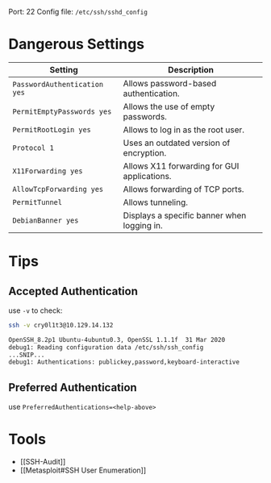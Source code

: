 Port: 22
Config file: `/etc/ssh/sshd_config`

# Dangerous Settings
|**Setting**|**Description**|
|---|---|
|`PasswordAuthentication yes`|Allows password-based authentication.|
|`PermitEmptyPasswords yes`|Allows the use of empty passwords.|
|`PermitRootLogin yes`|Allows to log in as the root user.|
|`Protocol 1`|Uses an outdated version of encryption.|
|`X11Forwarding yes`|Allows X11 forwarding for GUI applications.|
|`AllowTcpForwarding yes`|Allows forwarding of TCP ports.|
|`PermitTunnel`|Allows tunneling.|
|`DebianBanner yes`|Displays a specific banner when logging in.|
# Tips
## Accepted Authentication
use `-v` to check:
```bash
ssh -v cry0l1t3@10.129.14.132

OpenSSH_8.2p1 Ubuntu-4ubuntu0.3, OpenSSL 1.1.1f  31 Mar 2020
debug1: Reading configuration data /etc/ssh/ssh_config 
...SNIP...
debug1: Authentications: publickey,password,keyboard-interactive
```
## Preferred Authentication
use `PreferredAuthentications=<help-above>` 
# Tools
- [[SSH-Audit]]
- [[Metasploit#SSH User Enumeration]]